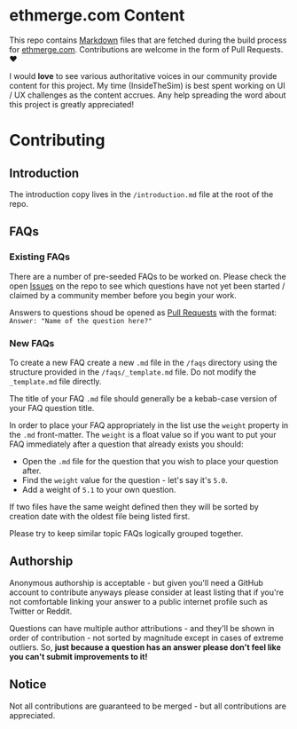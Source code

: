 # ethmerge.com Content

This repo contains [Markdown](https://guides.github.com/features/mastering-markdown/) files that are fetched during the build process for
[ethmerge.com](https://ethmerge.com). Contributions are welcome in the form of Pull Requests. ❤️

I would **love** to see various authoritative voices in our community provide content for this project. My time (InsideTheSim) is best spent working on UI / UX challenges as the content accrues. Any help spreading the word about this project is greatly appreciated!

# Contributing
## Introduction
The introduction copy lives in the `/introduction.md` file at the root of the repo.

## FAQs
### Existing FAQs
There are a number of pre-seeded FAQs to be worked on. Please check the open [Issues](https://github.com/InsideTheSim/ethmerge.com-content/issues) on the repo to see which questions have not yet been started / claimed by a community member before you begin your work.

Answers to questions shoud be opened as [Pull Requests](https://github.com/InsideTheSim/ethmerge.com-content/pulls) with the format: `Answer: "Name of the question here?"`

### New FAQs
To create a new FAQ create a new `.md` file in the `/faqs` directory using the structure provided in the `/faqs/_template.md` file. Do not modify the `_template.md` file directly.

The title of your FAQ `.md` file should generally be a kebab-case version of your FAQ question title.

In order to place your FAQ appropriately in the list use the `weight` property in the `.md` front-matter. The `weight` is a float value so if you want to put your FAQ immediately after a question that already exists you should:

- Open the `.md` file for the question that you wish to place your question after.
- Find the `weight` value for the question - let's say it's `5.0`.
- Add a weight of `5.1` to your own question.

If two files have the same weight defined then they will be sorted by creation date with the oldest file being listed first.

Please try to keep similar topic FAQs logically grouped together.

## Authorship
Anonymous authorship is acceptable - but given you'll need a GitHub account to contribute anyways please consider at least listing that if you're not comfortable linking your answer to a public internet profile such as Twitter or Reddit.

Questions can have multiple author attributions - and they'll be shown in order of contribution - not sorted by magnitude except in cases of extreme outliers. So, **just because a question has an answer please don't feel like you can't submit improvements to it!**

## Notice
Not all contributions are guaranteed to be merged - but all contributions are appreciated.
